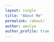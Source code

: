 ```yaml
---
layout: single
title: "About Me"
permalink: /about/
author: amulya
author_profile: true
--- 
```


<div style="display: flex; align-items: center; gap: 20px;">
<!--
<div style="flex: 1;">
I’m Amulya and I'm passionate about technology and sustainable design...// about me: engineering passion/ hobbies/ picture
<!--
If you're interested in talking to me for hours, bring up video games such as Cyberpunk 2077, Red Dead Redemption 2, Final Fantasy 7/15/16, Baldur's Gate 3, or any other RPG!
</div>

<p style="font-size: 0.8rem;">
  I’m Amulya and I'm passionate about technology and sustainable design...// about me: engineering passion/ hobbies/ picture
 <br> 
 If you're interested in talking to me for hours, bring up video games such as Cyberpunk 2077, Red Dead Redemption 2, Final Fantasy 7/15/16, Baldur's Gate 3, or any other RPG!
</p>

 <div style="flex-shrink: 0;">
    <img src="/profile.pic.jpg" alt="Amulya Pathania" style="width: 300px; border-radius: 8px;" />
  </div>

</div>
